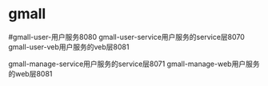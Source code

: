 # gmall

#gmall-user-用户服务8080
gmall-user-service用户服务的service层8070
gmall-user-veb用户服务的veb层8081

gmall-manage-service用户服务的service层8071
gmall-manage-web用户服务的web层8081